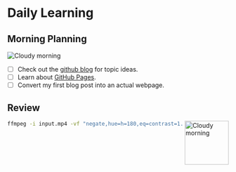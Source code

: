 # Daily Learning

## Morning Planning
![Cloudy morning](https://octodex.github.com/images/cloud.jpg)
- [ ] Check out the [github blog](https://github.blog/) for topic ideas.
- [ ] Learn about [GitHub Pages](https://skills.github.com/#first-day-on-github).
- [ ] Convert my first blog post into an actual webpage.
## Review

<img alt="Cloudy morning" src="https://octodex.github.com/images/cloud.jpg" width="100" align="right">

```bash
ffmpeg -i input.mp4 -vf "negate,hue=h=180,eq=contrast=1.2:saturation=1.1" output.mp4
```
